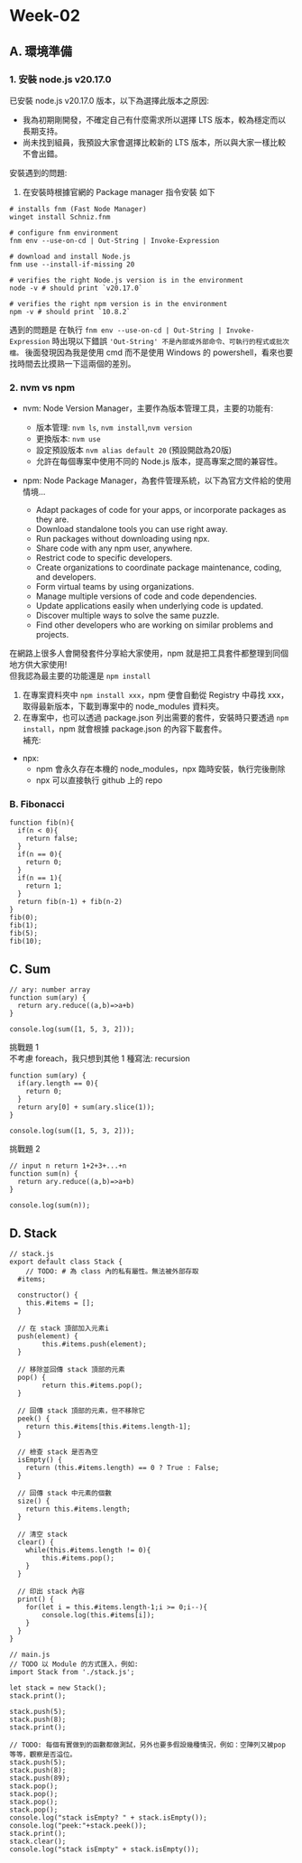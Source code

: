 # Week-02  
## A. 環境準備

### 1. 安裝 node.js v20.17.0 
已安裝 node.js v20.17.0 版本，以下為選擇此版本之原因:
- 我為初期剛開發，不確定自己有什麼需求所以選擇 LTS 版本，較為穩定而以長期支持。
- 尚未找到組員，我預設大家會選擇比較新的 LTS 版本，所以與大家一樣比較不會出錯。   

安裝遇到的問題:
1. 在安裝時根據官網的 Package manager 指令安裝 如下
```
# installs fnm (Fast Node Manager)
winget install Schniz.fnm

# configure fnm environment
fnm env --use-on-cd | Out-String | Invoke-Expression

# download and install Node.js
fnm use --install-if-missing 20

# verifies the right Node.js version is in the environment
node -v # should print `v20.17.0`

# verifies the right npm version is in the environment
npm -v # should print `10.8.2`
```
遇到的問題是 在執行 `fnm env --use-on-cd | Out-String | Invoke-Expression` 時出現以下錯誤 `'Out-String' 不是內部或外部命令、可執行的程式或批次檔。`  後面發現因為我是使用 cmd 而不是使用 Windows 的 powershell，看來也要找時間去比摸熟一下這兩個的差別。

### 2. nvm vs npm

- nvm: Node Version Manager，主要作為版本管理工具，主要的功能有:
  - 版本管理: `nvm ls`, `nvm install`,`nvm version`
  - 更換版本: `nvm use`
  - 設定預設版本 `nvm alias default 20` (預設開啟為20版)
  - 允許在每個專案中使用不同的 Node.js 版本，提高專案之間的兼容性。

- npm: Node Package Manager，為套件管理系統，以下為官方文件給的使用情境...
  - Adapt packages of code for your apps, or incorporate packages as they are.
  - Download standalone tools you can use right away.
  - Run packages without downloading using npx.
  - Share code with any npm user, anywhere.
  - Restrict code to specific developers.
  - Create organizations to coordinate package maintenance, coding, and developers.
  - Form virtual teams by using organizations.
  - Manage multiple versions of code and code dependencies.
  - Update applications easily when underlying code is updated.
  - Discover multiple ways to solve the same puzzle.
  - Find other developers who are working on similar problems and projects.

在網路上很多人會開發套件分享給大家使用，npm 就是把工具套件都整理到同個地方供大家使用!   
但我認為最主要的功能還是 `npm install`

1. 在專案資料夾中 `npm install xxx`，npm 便會自動從 Registry 中尋找 xxx，取得最新版本，下載到專案中的 node_modules 資料夾。
2. 在專案中，也可以透過 package.json 列出需要的套件，安裝時只要透過 `npm install`，npm 就會根據 package.json 的內容下載套件。  
補充:
- npx:
   - npm 會永久存在本機的 node_modules，npx 臨時安裝，執行完後刪除
   - npx 可以直接執行 github 上的 repo


### B. Fibonacci

```
function fib(n){
  if(n < 0){
    return false;
  }
  if(n == 0){
    return 0;
  }
  if(n == 1){
    return 1;
  }
  return fib(n-1) + fib(n-2)
}
fib(0);
fib(1);
fib(5);
fib(10);
```

## C. Sum
```
// ary: number array
function sum(ary) {
  return ary.reduce((a,b)=>a+b)
}

console.log(sum([1, 5, 3, 2]));
```
挑戰題 1  
不考慮 foreach，我只想到其他 1 種寫法:
recursion
```
function sum(ary) {
  if(ary.length == 0){
    return 0;
  }
  return ary[0] + sum(ary.slice(1));
}

console.log(sum([1, 5, 3, 2])); 
```
挑戰題 2
```
// input n return 1+2+3+...+n 
function sum(n) {
  return ary.reduce((a,b)=>a+b)
}

console.log(sum(n)); 
```

## D. Stack
```
// stack.js
export default class Stack {
	// TODO: # 為 class 內的私有屬性。無法被外部存取
  #items;

  constructor() {
    this.#items = [];
  }

  // 在 stack 頂部加入元素i
  push(element) {
		this.#items.push(element);
  }

  // 移除並回傳 stack 頂部的元素
  pop() {
		return this.#items.pop();
  }

  // 回傳 stack 頂部的元素，但不移除它
  peek() {
    return this.#items[this.#items.length-1];
  }

  // 檢查 stack 是否為空
  isEmpty() {
    return (this.#items.length) == 0 ? True : False;
  }

  // 回傳 stack 中元素的個數
  size() {
    return this.#items.length;
  }

  // 清空 stack 
  clear() {
    while(this.#items.length != 0){
        this.#items.pop();
    }
  }

  // 印出 stack 內容
  print() {
    for(let i = this.#items.length-1;i >= 0;i--){
        console.log(this.#items[i]);
    }
  }
}

```

```
// main.js
// TODO 以 Module 的方式匯入，例如:
import Stack from './stack.js';

let stack = new Stack();
stack.print();

stack.push(5);
stack.push(8);
stack.print();

// TODO: 每個有實做到的函數都做測試，另外也要多假設幾種情況，例如：空陣列又被pop 等等，觀察是否溢位。
stack.push(5);
stack.push(8);
stack.push(89);
stack.pop();
stack.pop();
stack.pop();
stack.pop();
console.log("stack isEmpty? " + stack.isEmpty());
console.log("peek:"+stack.peek());
stack.print();
stack.clear();
console.log("stack isEmpty" + stack.isEmpty());
```

